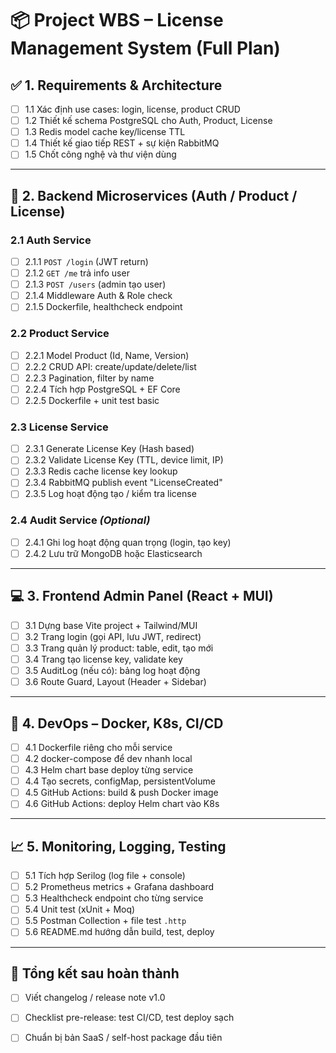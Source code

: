 # 📦 Project WBS – License Management System (Full Plan)

## ✅ 1. Requirements & Architecture
- [ ] 1.1 Xác định use cases: login, license, product CRUD
- [ ] 1.2 Thiết kế schema PostgreSQL cho Auth, Product, License
- [ ] 1.3 Redis model cache key/license TTL
- [ ] 1.4 Thiết kế giao tiếp REST + sự kiện RabbitMQ
- [ ] 1.5 Chốt công nghệ và thư viện dùng

---

## 🔧 2. Backend Microservices (Auth / Product / License)

### 2.1 Auth Service
- [ ] 2.1.1 `POST /login` (JWT return)
- [ ] 2.1.2 `GET /me` trả info user
- [ ] 2.1.3 `POST /users` (admin tạo user)
- [ ] 2.1.4 Middleware Auth & Role check
- [ ] 2.1.5 Dockerfile, healthcheck endpoint

### 2.2 Product Service
- [ ] 2.2.1 Model Product (Id, Name, Version)
- [ ] 2.2.2 CRUD API: create/update/delete/list
- [ ] 2.2.3 Pagination, filter by name
- [ ] 2.2.4 Tích hợp PostgreSQL + EF Core
- [ ] 2.2.5 Dockerfile + unit test basic

### 2.3 License Service
- [ ] 2.3.1 Generate License Key (Hash based)
- [ ] 2.3.2 Validate License Key (TTL, device limit, IP)
- [ ] 2.3.3 Redis cache license key lookup
- [ ] 2.3.4 RabbitMQ publish event "LicenseCreated"
- [ ] 2.3.5 Log hoạt động tạo / kiểm tra license

### 2.4 Audit Service *(Optional)*
- [ ] 2.4.1 Ghi log hoạt động quan trọng (login, tạo key)
- [ ] 2.4.2 Lưu trữ MongoDB hoặc Elasticsearch

---

## 💻 3. Frontend Admin Panel (React + MUI)
- [ ] 3.1 Dựng base Vite project + Tailwind/MUI
- [ ] 3.2 Trang login (gọi API, lưu JWT, redirect)
- [ ] 3.3 Trang quản lý product: table, edit, tạo mới
- [ ] 3.4 Trang tạo license key, validate key
- [ ] 3.5 AuditLog (nếu có): bảng log hoạt động
- [ ] 3.6 Route Guard, Layout (Header + Sidebar)

---

## 🐳 4. DevOps – Docker, K8s, CI/CD
- [ ] 4.1 Dockerfile riêng cho mỗi service
- [ ] 4.2 docker-compose để dev nhanh local
- [ ] 4.3 Helm chart base deploy từng service
- [ ] 4.4 Tạo secrets, configMap, persistentVolume
- [ ] 4.5 GitHub Actions: build & push Docker image
- [ ] 4.6 GitHub Actions: deploy Helm chart vào K8s

---

## 📈 5. Monitoring, Logging, Testing
- [ ] 5.1 Tích hợp Serilog (log file + console)
- [ ] 5.2 Prometheus metrics + Grafana dashboard
- [ ] 5.3 Healthcheck endpoint cho từng service
- [ ] 5.4 Unit test (xUnit + Moq)
- [ ] 5.5 Postman Collection + file test `.http`
- [ ] 5.6 README.md hướng dẫn build, test, deploy

---

## 🏁 Tổng kết sau hoàn thành
- [ ] Viết changelog / release note v1.0
- [ ] Checklist pre-release: test CI/CD, test deploy sạch
- [ ] Chuẩn bị bản SaaS / self-host package đầu tiên


